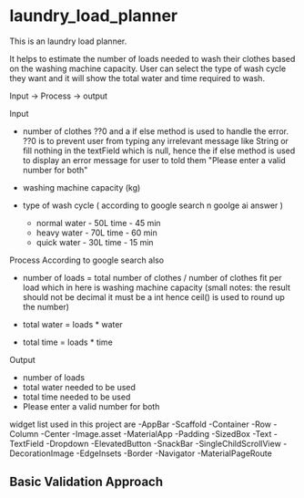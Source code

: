 # laundry_load_planner

This is an laundry load planner. 

It helps to estimate the number of loads needed to wash their clothes based on the washing machine capacity. User can select the type of wash cycle they want and it will show the total water and time required to wash.

Input -> Process -> output

Input 
- number of clothes 
  ??0 and a if else method is used to handle the error. ??0 is to prevent user from typing any irrelevant message like String or fill nothing in the textField which is null, hence the if else method is used to display an error message for user to told them "Please enter a valid number for both" 

- washing machine capacity (kg)
- type of wash cycle ( according to google search n goolge ai answer )
   - normal 
      water - 50L
      time - 45 min
   - heavy 
      water - 70L
      time - 60 min
   - quick 
      water - 30L
      time - 15 min

Process 
 According to google search also 
 - number of loads  = total number of clothes / number of clothes fit per load 
 which in here is washing machine capacity 
 (small notes: the result should not be decimal it must be a int hence ceil() is used to round up the number)
  
 - total water = loads * water
 - total time = loads * time

Output
- number of loads 
- total water needed to be used 
- total time needed to be used
- Please enter a valid number for both 

widget list used in this project are 
-AppBar
-Scaffold 
-Container
-Row
-Column
-Center
-Image.asset
-MaterialApp 
-Padding
-SizedBox
-Text
-TextField
-Dropdown
-ElevatedButton
-SnackBar
-SingleChildScrollView
-DecorationImage 
-EdgeInsets
-Border
-Navigator 
-MaterialPageRoute 

Basic Validation Approach 
-









